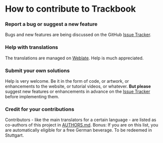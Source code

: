 How to contribute to Trackbook
==============================

### Report a bug or suggest a new feature
Bugs and new features are being discussed on the GitHub [Issue Tracker](https://github.com/y20k/trackbook/issues). 

### Help with translations
The translations are managed on [Weblate](https://hosted.weblate.org/projects/trackbook/strings/). Help is much appreciated. 

### Submit your own solutions
Help is very welcome. Be it in the form of code, or artwork, or enhancements to the website, or tutorial videos, or whatever. 
**But please** suggest new features or enhancements in advance on the [Issue Tracker](https://github.com/y20k/trackbook/issues) before implementing them.

### Credit for your contributions
Contributors - like the main translators for a certain language - are listed as co-authors of this project in [AUTHORS.md](https://github.com/y20k/trackbook/blob/master/AUTHORS.md). Bonus: If you are on this list, you are automatically eligible for a free German beverage.
To be redeemed in Stuttgart.